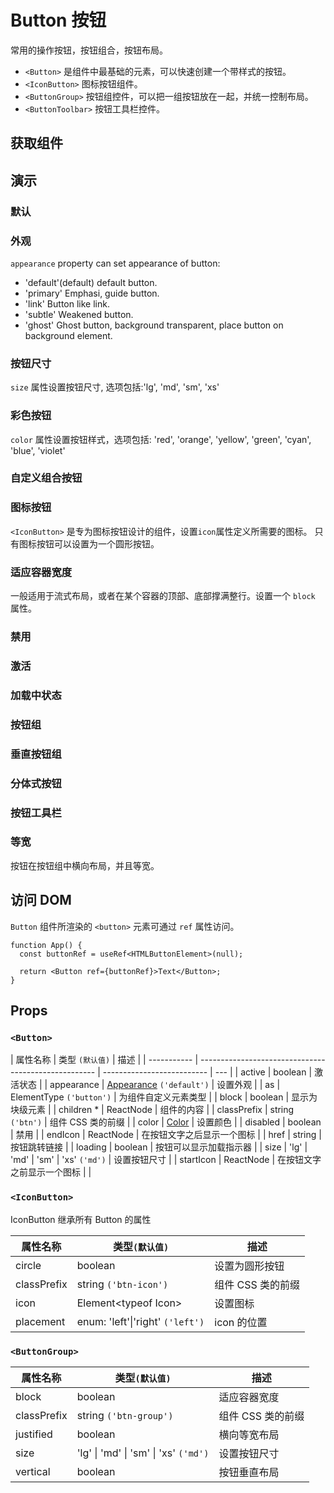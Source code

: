 # Button 按钮

常用的操作按钮，按钮组合，按钮布局。

- `<Button>` 是组件中最基础的元素，可以快速创建一个带样式的按钮。
- `<IconButton>` 图标按钮组件。
- `<ButtonGroup>` 按钮组控件，可以把一组按钮放在一起，并统一控制布局。
- `<ButtonToolbar>` 按钮工具栏控件。

## 获取组件

<!--{include:(components/button/fragments/import.md)}-->

## 演示

### 默认

<!--{include:`basic.md`}-->

### 外观

`appearance` property can set appearance of button:

- 'default'(default) default button.
- 'primary' Emphasi, guide button.
- 'link' Button like link.
- 'subtle' Weakened button.
- 'ghost' Ghost button, background transparent, place button on background element.

<!--{include:`appearance.md`}-->

### 按钮尺寸

`size` 属性设置按钮尺寸, 选项包括:'lg', 'md', 'sm', 'xs'

<!--{include:`size.md`}-->

### 彩色按钮

`color` 属性设置按钮样式，选项包括: 'red', 'orange', 'yellow', 'green', 'cyan', 'blue', 'violet'

<!--{include:`color.md`}-->

### 自定义组合按钮

<!--{include:`custom.md`}-->

### 图标按钮

`<IconButton>` 是专为图标按钮设计的组件，设置`icon`属性定义所需要的图标。 只有图标按钮可以设置为一个圆形按钮。

<!--{include:`icon-button.md`}-->

### 适应容器宽度

一般适用于流式布局，或者在某个容器的顶部、底部撑满整行。设置一个 `block` 属性。

<!--{include:`block.md`}-->

### 禁用

<!--{include:`disabled.md`}-->

### 激活

<!--{include:`active.md`}-->

### 加载中状态

<!--{include:`loading.md`}-->

### 按钮组

<!--{include:`group-basic.md`}-->

### 垂直按钮组

<!--{include:`vertical.md`}-->

### 分体式按钮

<!--{include:`split-button.md`}-->

### 按钮工具栏

<!--{include:`toolbar.md`}-->

### 等宽

按钮在按钮组中横向布局，并且等宽。

<!--{include:`justified.md`}-->

## 访问 DOM

`Button` 组件所渲染的 `<button>` 元素可通过 `ref` 属性访问。

```tsx
function App() {
  const buttonRef = useRef<HTMLButtonElement>(null);

  return <Button ref={buttonRef}>Text</Button>;
}
```

## Props

### `<Button>`

| 属性名称    | 类型 `(默认值)`                                      | 描述                       |
| ----------- | ---------------------------------------------------- | -------------------------- | --- |
| active      | boolean                                              | 激活状态                   |
| appearance  | [Appearance](#code-ts-appearance-code) `('default')` | 设置外观                   |
| as          | ElementType `('button')`                             | 为组件自定义元素类型       |
| block       | boolean                                              | 显示为块级元素             |
| children \* | ReactNode                                            | 组件的内容                 |
| classPrefix | string `('btn')`                                     | 组件 CSS 类的前缀          |
| color       | [Color](#code-ts-color-code)                         | 设置颜色                   |
| disabled    | boolean                                              | 禁用                       |
| endIcon     | ReactNode                                            | 在按钮文字之后显示一个图标 |
| href        | string                                               | 按钮跳转链接               |
| loading     | boolean                                              | 按钮可以显示加载指示器     |
| size        | 'lg' &#124; 'md' &#124; 'sm' &#124; 'xs' `('md')`    | 设置按钮尺寸               |
| startIcon   | ReactNode                                            | 在按钮文字之前显示一个图标 |     |

### `<IconButton>`

IconButton 继承所有 Button 的属性

| 属性名称    | 类型`(默认值)`                       | 描述              |
| ----------- | ------------------------------------ | ----------------- |
| circle      | boolean                              | 设置为圆形按钮    |
| classPrefix | string `('btn-icon')`                | 组件 CSS 类的前缀 |
| icon        | Element&lt;typeof Icon&gt;           | 设置图标          |
| placement   | enum: 'left'&#124;'right' `('left')` | icon 的位置       |

### `<ButtonGroup>`

| 属性名称    | 类型`(默认值)`                                    | 描述              |
| ----------- | ------------------------------------------------- | ----------------- |
| block       | boolean                                           | 适应容器宽度      |
| classPrefix | string `('btn-group')`                            | 组件 CSS 类的前缀 |
| justified   | boolean                                           | 横向等宽布局      |
| size        | 'lg' &#124; 'md' &#124; 'sm' &#124; 'xs' `('md')` | 设置按钮尺寸      |
| vertical    | boolean                                           | 按钮垂直布局      |

<!--{include:(_common/types/appearance.md)}-->
<!--{include:(_common/types/color.md)}-->

